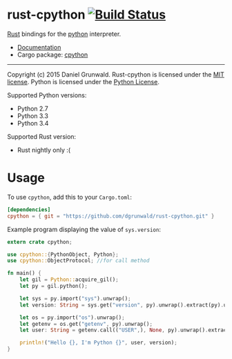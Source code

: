 rust-cpython [![Build Status](https://travis-ci.org/dgrunwald/rust-cpython.svg?branch=master)](https://travis-ci.org/dgrunwald/rust-cpython)
====================

[Rust](http://www.rust-lang.org/) bindings for the [python](https://www.python.org/) interpreter.

* [Documentation](http://dgrunwald.github.io/rust-cpython/doc/cpython/)
* Cargo package: [cpython](https://crates.io/crates/cpython)

---

Copyright (c) 2015 Daniel Grunwald.
Rust-cpython is licensed under the [MIT license](http://opensource.org/licenses/MIT).
Python is licensed under the [Python License](https://docs.python.org/2/license.html).

Supported Python versions:
* Python 2.7
* Python 3.3
* Python 3.4

Supported Rust version:
* Rust nightly only :(

# Usage

To use `cpython`, add this to your `Cargo.toml`:

```toml
[dependencies]
cpython = { git = "https://github.com/dgrunwald/rust-cpython.git" }
```

Example program displaying the value of `sys.version`:

```rust
extern crate cpython;

use cpython::{PythonObject, Python};
use cpython::ObjectProtocol; //for call method

fn main() {
    let gil = Python::acquire_gil();
    let py = gil.python();

    let sys = py.import("sys").unwrap();
    let version: String = sys.get("version", py).unwrap().extract(py).unwrap();

    let os = py.import("os").unwrap();
    let getenv = os.get("getenv", py).unwrap();
    let user: String = getenv.call(("USER",), None, py).unwrap().extract(py).unwrap();

    println!("Hello {}, I'm Python {}", user, version);
}
```


